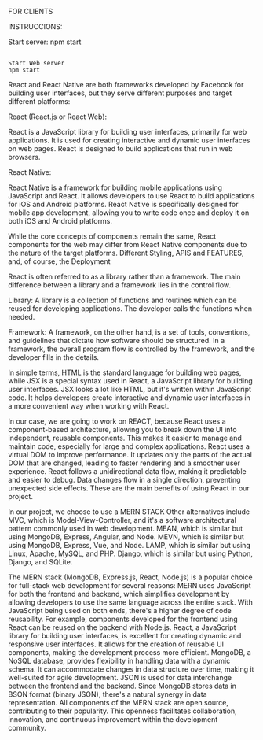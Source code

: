 
FOR CLIENTS

INSTRUCCIONS:

Start server:
npm start
```

Start Web server
npm start
```
>>>>>>>>>>>>>>>>>>>>>>>>>>>>>>>>>>>>>>>>>>>>>>>>>>>>>>>>>>>>>>>>>>>>>>>>>>>>>>>>>>>>>>>>>>>>
React and React Native are both frameworks developed by Facebook for building user interfaces, but they serve different purposes and target different platforms:

React (React.js or React Web):

React is a JavaScript library for building user interfaces, primarily for web applications. It is used for creating interactive and dynamic user interfaces on web pages. React is designed to build applications that run in web browsers.

React Native:

React Native is a framework for building mobile applications using JavaScript and React. It allows developers to use React to build applications for iOS and Android platforms. React Native is specifically designed for mobile app development, allowing you to write code once and deploy it on both iOS and Android platforms.

While the core concepts of components remain the same, React components for the web may differ from React Native components due to the nature of the target platforms. Different Styling, APIS and FEATURES, and, of course, the Deployment

>>>>>>>>>>>>>>>>>>>>>>>>>>>>>>>>>>>>>>>>>>>>>>>>>>>>>>>>>>>>>>>>>>>>>>>>>>>>>>>>>>>>>>>>>>>>
React is often referred to as a library rather than a framework. The main difference between a library and a framework lies in the control flow.

Library: A library is a collection of functions and routines which can be reused for developing applications. The developer calls the functions when needed.

Framework: A framework, on the other hand, is a set of tools, conventions, and guidelines that dictate how software should be structured. In a framework, the overall program flow is controlled by the framework, and the developer fills in the details.

>>>>>>>>>>>>>>>>>>>>>>>>>>>>>>>>>>>>>>>>>>>>>>>>>>>>>>>>>>>>>>>>>>>>>>>>>>>>>>>>>>>>>>>>>>>>>
In simple terms, HTML is the standard language for building web pages, while JSX is a special syntax used in React, a JavaScript library for building user interfaces. JSX looks a lot like HTML, but it's written within JavaScript code. It helps developers create interactive and dynamic user interfaces in a more convenient way when working with React.

>>>>>>>>>>>>>>>>>>>>>>>>>>>>>>>>>>>>>>>>>>>>>>>>>>>>>>>>>>>>>>>>>>>>>>>>>>>>>>>>>>>>>>>>>>>>>
In our case, we are going to work on REACT, because React uses a component-based architecture, allowing you to break down the UI into independent, reusable components. This makes it easier to manage and maintain code, especially for large and complex applications. React uses a virtual DOM to improve performance. It updates only the parts of the actual DOM that are changed, leading to faster rendering and a smoother user experience. React follows a unidirectional data flow, making it predictable and easier to debug. Data changes flow in a single direction, preventing unexpected side effects. These are the main benefits of using React in our project.

>>>>>>>>>>>>>>>>>>>>>>>>>>>>>>>>>>>>>>>>>>>>>>>>>>>>>>>>>>>>>>>>>>>>>>>>>>>>>>>>>>>>>>>>>
In our project, we choose to use a MERN STACK
Other alternatives include MVC, which is Model-View-Controller, and it's a software architectural pattern commonly used in web development. MEAN, which is similar but using MongoDB, Express, Angular, and Node.
MEVN, which is similar but using MongoDB, Express, Vue, and Node.
LAMP, which is similar but using Linux, Apache, MySQL, and PHP.
Django, which is similar but using Python, Django, and SQLite.

The MERN stack (MongoDB, Express.js, React, Node.js) is a popular choice for full-stack web development for several reasons:
MERN uses JavaScript for both the frontend and backend, which simplifies development by allowing developers to use the same language across the entire stack.
With JavaScript being used on both ends, there's a higher degree of code reusability. For example, components developed for the frontend using React can be reused on the backend with Node.js.
React, a JavaScript library for building user interfaces, is excellent for creating dynamic and responsive user interfaces. It allows for the creation of reusable UI components, making the development process more efficient.
MongoDB, a NoSQL database, provides flexibility in handling data with a dynamic schema. It can accommodate changes in data structure over time, making it well-suited for agile development.
JSON is used for data interchange between the frontend and the backend. Since MongoDB stores data in BSON format (binary JSON), there's a natural synergy in data representation.
All components of the MERN stack are open source, contributing to their popularity. This openness facilitates collaboration, innovation, and continuous improvement within the development community.

>>>>>>>>>>>>>>>>>>>>>>>>>>>>>>>>>>>>>>>>>>>>>>>>>>>>>>>>>>>>>>>>>>>>>>>>>>>>>>>>>>>>>>>>>>>>>
